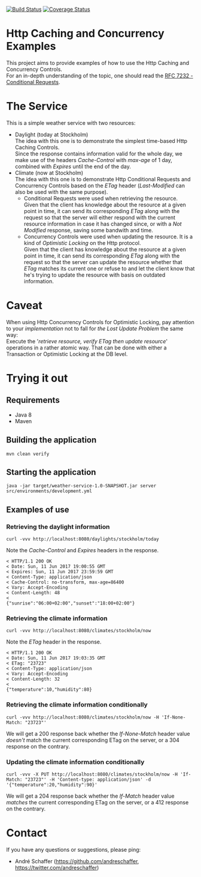 [![Build Status](https://travis-ci.org/andreschaffer/http-caching-and-concurrency-examples.svg?branch=master)](https://travis-ci.org/andreschaffer/http-caching-and-concurrency-examples)
[![Coverage Status](https://coveralls.io/repos/github/andreschaffer/http-caching-and-concurrency-examples/badge.svg?branch=master)](https://coveralls.io/github/andreschaffer/http-caching-and-concurrency-examples?branch=master)

# Http Caching and Concurrency Examples

This project aims to provide examples of how to use the Http Caching and Concurrency Controls.  
For an in-depth understanding of the topic, one should read the [RFC 7232 - Conditional Requests](https://tools.ietf.org/html/rfc7232).

# The Service
This is a simple weather service with two resources:
- Daylight (today at Stockholm)  
  The idea with this one is to demonstrate the simplest time-based Http Caching Controls.  
  Since the response contains information valid for the whole day, we make use of the headers _Cache-Control_ with _max-age_ of 1 day,
  combined with _Expires_ until the end of the day.
- Climate (now at Stockholm)  
  The idea with this one is to demonstrate Http Conditional Requests and Concurrency Controls based on the _ETag_ header (_Last-Modified_ can also be used with the same purpose).  
  - Conditional Requests were used when retrieving the resource.  
    Given that the client has knowledge about the resource at a given point in time, it can send its corresponding _ETag_
    along with the request so that the server will either respond with the current resource information in case 
    it has changed since, or with a _Not Modified_ response, saving some bandwith and time.
  - Concurrency Controls were used when updating the resource. It is a kind of _Optimistic Locking_ on the Http protocol.   
    Given that the client has knowledge about the resource at a given point in time, it can send its corresponding _ETag_ 
    along with the request so that the server can update the resource whether that _ETag_ matches its current one 
    or refuse to and let the client know that he's trying to update the resource with basis on outdated information.

# Caveat
When using Http Concurrency Controls for Optimistic Locking, pay attention to your _implementation_
not to fall for _the Lost Update Problem_ the same way:  
Execute the '_retrieve resource, verify ETag then update resource_' operations in a rather atomic way.
That can be done with either a Transaction or Optimistic Locking at the DB level.

# Trying it out
## Requirements
- Java 8
- Maven

## Building the application
```
mvn clean verify
```
## Starting the application
```
java -jar target/weather-service-1.0-SNAPSHOT.jar server src/environments/development.yml
```

## Examples of use
### Retrieving the daylight information
```
curl -vvv http://localhost:8080/daylights/stockholm/today
```
Note the _Cache-Control_ and _Expires_ headers in the response.
```
< HTTP/1.1 200 OK
< Date: Sun, 11 Jun 2017 19:00:55 GMT
< Expires: Sun, 11 Jun 2017 23:59:59 GMT
< Content-Type: application/json
< Cache-Control: no-transform, max-age=86400
< Vary: Accept-Encoding
< Content-Length: 48
< 
{"sunrise":"06:00+02:00","sunset":"18:00+02:00"}
```

### Retrieving the climate information
```
curl -vvv http://localhost:8080/climates/stockholm/now
```
Note the _ETag_ header in the response.
```
< HTTP/1.1 200 OK
< Date: Sun, 11 Jun 2017 19:03:35 GMT
< ETag: "23723"
< Content-Type: application/json
< Vary: Accept-Encoding
< Content-Length: 32
< 
{"temperature":10,"humidity":80}
```

### Retrieving the climate information conditionally
```
curl -vvv http://localhost:8080/climates/stockholm/now -H 'If-None-Match: "23723"'
```
We will get a 200 response back whether the _If-None-Match_ header value _doesn't_ match the current corresponding ETag on the server,
or a 304 response on the contrary.

### Updating the climate information conditionally
```
curl -vvv -X PUT http://localhost:8080/climates/stockholm/now -H 'If-Match: "23723"' -H 'Content-type: application/json' -d '{"temperature":20,"humidity":90}'
```
We will get a 204 response back whether the _If-Match_ header value _matches_ the current corresponding ETag on the server,
or a 412 response on the contrary.

# Contact
If you have any questions or suggestions, please ping:  
- André Schaffer (https://github.com/andreschaffer, https://twitter.com/andreschaffer)
